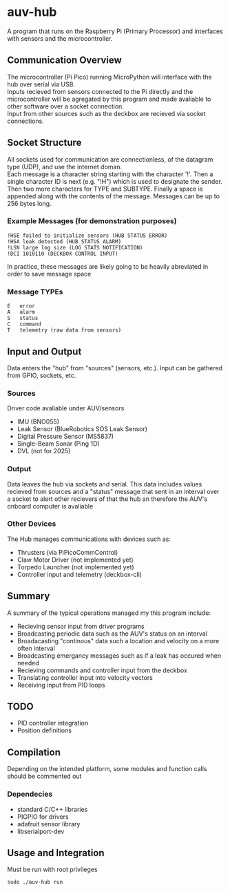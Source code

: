 # auv-hub
A program that runs on the Raspberry Pi (Primary Processor) and interfaces with sensors and the microcontroller.


## Communication Overview

The microcontroller (Pi Pico) running MicroPython will interface with the hub over serial via USB.<br>
Inputs recieved from sensors connected to the Pi directly and the microcontroller will be agregated by this program and made avaliable to other software over a socket connection.<br>
Input from other sources such as the deckbox are recieved via socket connections.

## Socket Structure
All sockets used for communication are connectionless, of the datagram type (UDP), and use the internet doman.<br>
Each message is a character string starting with the character '!'. Then a single character ID is next (e.g. "!H") which is used to designate the sender. Then two more characters for TYPE and SUBTYPE. Finally a space is appended along with the contents of the message. Messages can be up to 256 bytes long.
### Example Messages (for demonstration purposes)
	!HSE failed to initialize sensors (HUB STATUS ERROR)
	!HSA leak detected (HUB STATUS ALARM)
	!LSN large log size (LOG STATS NOTIFICATION)
	!DCI 1010110 (DECKBOX CONTROL INPUT)
In practice, these messages are likely going to be heavily abreviated in order to save message space
### Message TYPEs
	E	error
	A	alarm
	S	status
	C 	command
	T	telemetry (raw data from sensors)
## Input and Output
Data enters the "hub" from "sources" (sensors, etc.). Input can be gathered from GPIO, sockets, etc.

### Sources
Driver code avaliable under AUV/sensors
- IMU (BNO055)
- Leak Sensor (BlueRobotics SOS Leak Sensor)
- Digital Pressure Sensor (MS5837)
- Single-Beam Sonar (Ping 1D)
- DVL (not for 2025)

### Output
Data leaves the hub via sockets and serial. This data includes values recieved from sources and a "status" message that sent in an interval over a socket to alert other recievers of that the hub an therefore the AUV's onboard computer is avaliable

### Other Devices
The Hub manages communications with devices such as:<br>
- Thrusters (via PiPicoCommControl)
- Claw Motor Driver (not implemented yet)
- Torpedo Launcher (not implemented yet)
- Controller input and telemetry (deckbox-cli)

## Summary
A summary of the typical operations managed my this program include:
- Recieving sensor input from driver programs
- Broadcasting periodic data such as the AUV's status on an interval
- Broadacasting "continous" data such a location and velocity on a more often interval
- Broadcasting emergancy messages such as if a leak has occured when needed
- Recieving commands and controller input from the deckbox
- Translating controller input into velocity vectors
- Receiving input from PID loops
 


## TODO
- PID controller integration
- Position definitions


## Compilation
Depending on the intended platform, some modules and function calls should be commented out
### Dependecies
- standard C/C++ libraries
- PIGPIO for drivers
- adafruit sensor library
- libserialport-dev
## Usage and Integration
Must be run with root privileges
```
sudo ./auv-hub run
```


